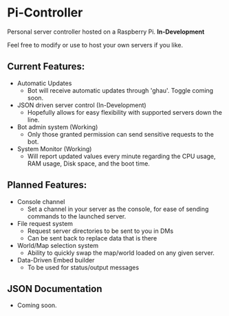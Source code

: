 # Pi-Controller
Personal server controller hosted on a Raspberry Pi.
**In-Development**

Feel free to modify or use to host your own servers if you like.

## Current Features:
- Automatic Updates
  - Bot will receive automatic updates through 'ghau'. Toggle coming soon.
- JSON driven server control (In-Development)
  - Hopefully allows for easy flexibility with supported servers down the line.
- Bot admin system (Working)
  - Only those granted permission can send sensitive requests to the bot.
- System Monitor (Working)
  - Will report updated values every minute regarding the CPU usage, RAM usage, Disk space, and the boot time.

## Planned Features:
- Console channel
  - Set a channel in your server as the console, for ease of sending commands to the launched server.
- File request system
  - Request server directories to be sent to you in DMs
  - Can be sent back to replace data that is there
- World/Map selection system
  - Ability to quickly swap the map/world loaded on any given server.
- Data-Driven Embed builder
  - To be used for status/output messages

## JSON Documentation
- Coming soon.